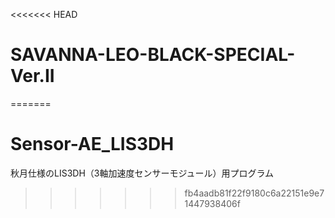 <<<<<<< HEAD
# SAVANNA-LEO-BLACK-SPECIAL-Ver.II
=======
# Sensor-AE_LIS3DH
秋月仕様のLIS3DH（3軸加速度センサーモジュール）用プログラム
>>>>>>> fb4aadb81f22f9180c6a22151e9e71447938406f
